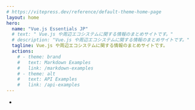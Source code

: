 ```yaml
---
# https://vitepress.dev/reference/default-theme-home-page
layout: home
hero:
  name: "Vue.js Essentials JP"
  # text: " Vue.js や周辺エコシステムに関する情報のまとめサイトです。"
  # description: "Vue.js や周辺エコシステムに関する情報のまとめサイトです。"
  tagline: Vue.js や周辺エコシステムに関する情報のまとめサイトです。
  actions:
    # - theme: brand
    #   text: Markdown Examples
    #   link: /markdown-examples
    # - theme: alt
    #   text: API Examples
    #   link: /api-examples
---
```


<script setup lang="ts">
import ContentCard from './components/ContentCard.vue'
import { data as contents } from './_loader/contents.data'
</script>

<div class="pad">
  <ul>
    <li v-for="content in contents" style="margin-bottom: 8px">
      <ContentCard :content="content" />
    </li>
  </ul>
</div>

<style lang="scss">
  .pad {
    margin: 0 auto;
    max-width: 1152px;
    @media (max-width: 640px) {
      padding: 0 24px 0;
    }
  }
</style>
